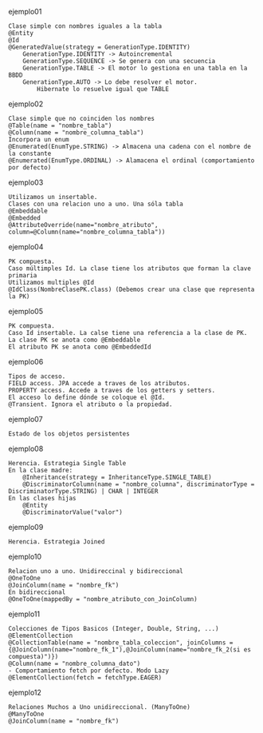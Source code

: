 ejemplo01

	Clase simple con nombres iguales a la tabla
	@Entity
	@Id
	@GeneratedValue(strategy = GenerationType.IDENTITY)
		GenerationType.IDENTITY -> Autoincremental
		GenerationType.SEQUENCE -> Se genera con una secuencia
		GenerationType.TABLE -> El motor lo gestiona en una tabla en la BBDD
		GenerationType.AUTO -> Lo debe resolver el motor. 
			Hibernate lo resuelve igual que TABLE
	
ejemplo02

	Clase simple que no coinciden los nombres
	@Table(name = "nombre_tabla")
	@Column(name = "nombre_columna_tabla")
	Incorpora un enum
	@Enumerated(EnumType.STRING) -> Almacena una cadena con el nombre de la constante
	@Enumerated(EnumType.ORDINAL) -> Alamacena el ordinal (comportamiento por defecto)
	
ejemplo03

	Utilizamos un insertable.
	Clases con una relacion uno a uno. Una sóla tabla
	@Embeddable
	@Embedded
	@AttributeOverride(name="nombre_atributo", column=@Column(name="nombre_columna_tabla"))

ejemplo04

	PK compuesta.
	Caso múltimples Id. La clase tiene los atributos que forman la clave primaria
	Utilizamos multiples @Id
	@IdClass(NombreClasePK.class) (Debemos crear una clase que representa la PK)
	
ejemplo05

	PK compuesta.
	Caso Id insertable. La calse tiene una referencia a la clase de PK.
	La clase PK se anota como @Embeddable
	El atributo PK se anota como @EmbeddedId
	
ejemplo06

	Tipos de acceso.
	FIELD access. JPA accede a traves de los atributos.
	PROPERTY access. Accede a traves de los getters y setters.
	El acceso lo define dónde se coloque el @Id.
	@Transient. Ignora el atributo o la propiedad.

ejemplo07

	Estado de los objetos persistentes

ejemplo08

	Herencia. Estrategia Single Table
	En la clase madre:
		@Inheritance(strategy = InheritanceType.SINGLE_TABLE)
		@DiscriminatorColumn(name = "nombre_columna", discriminatorType = DiscriminatorType.STRING) | CHAR | INTEGER
	En las clases hijas
		@Entity
		@DiscriminatorValue("valor")

ejemplo09

	Herencia. Estrategia Joined
	
ejemplo10

	Relacion uno a uno. Unidireccinal y bidireccional
	@OneToOne
	@JoinColumn(name = "nombre_fk")
	En bidireccional
	@OneToOne(mappedBy = "nombre_atributo_con_JoinColumn)
 
ejemplo11

	Colecciones de Tipos Basicos (Integer, Double, String, ...)
 	@ElementCollection
	@CollectionTable(name = "nombre_tabla_coleccion", joinColumns = {@JoinColumn(name="nombre_fk_1"),@JoinColumn(name="nombre_fk_2(si es compuesta)")})
	@Column(name = "nombre_columna_dato")
	- Comportamiento fetch por defecto. Modo Lazy
	@ElementCollection(fetch = fetchType.EAGER)
	
ejemplo12

	Relaciones Muchos a Uno unidireccional. (ManyToOne)
	@ManyToOne
	@JoinColumn(name = "nombre_fk")
	
	

 
